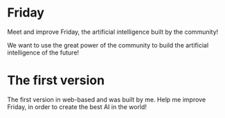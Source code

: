 # Friday
Meet and improve Friday, the artificial intelligence built by the community!

We want to use the great power of the community to build the artificial intelligence of the future!

# The first version
The first version in web-based and was built by me. Help me improve Friday, in order to create the best AI in the world!
